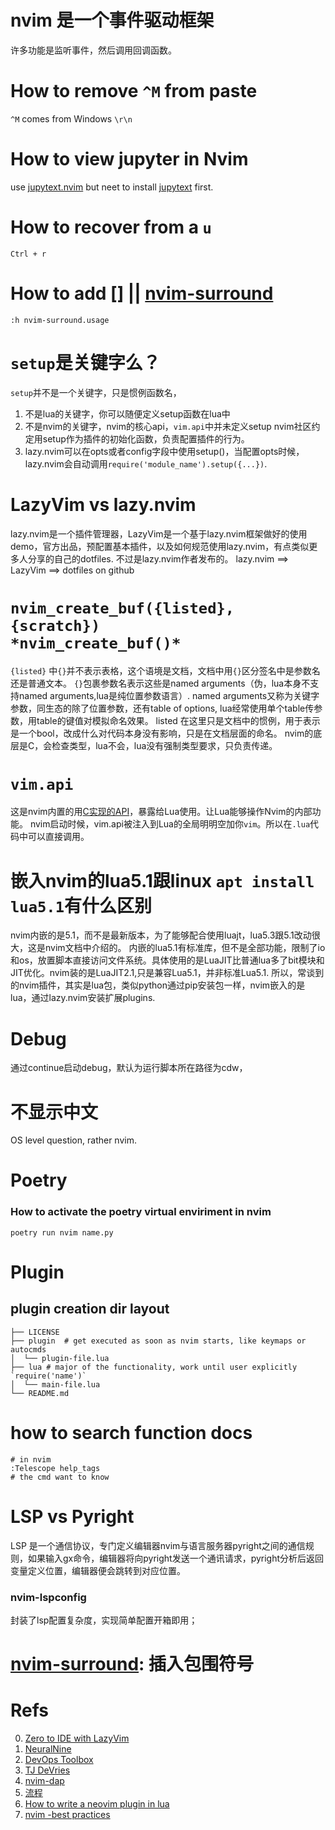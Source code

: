 # nvim 是一个事件驱动框架

许多功能是监听事件，然后调用回调函数。
# How to remove `^M` from paste
`^M` comes from Windows `\r\n`
# How to view jupyter in Nvim
use [jupytext.nvim](https://github.com/goerz/jupytext.nvim) but neet to install [jupytext](https://jupytext.readthedocs.io/en/latest/) first.
# How to recover from a `u`
```shell
Ctrl + r
```
# How to add [] || [ nvim-surround ](https://github.com/kylechui/nvim-surround)
```shell
:h nvim-surround.usage
```


# `setup`是关键字么？

`setup`并不是一个关键字，只是惯例函数名，

1. 不是lua的关键字，你可以随便定义setup函数在lua中
2. 不是nvim的关键字，nvim的核心api，`vim.api`中并未定义setup
   nvim社区约定用setup作为插件的初始化函数，负责配置插件的行为。
3. lazy.nvim可以在opts或者config字段中使用setup()，当配置opts时候，lazy.nvim会自动调用`require('module_name').setup({...})`.

# LazyVim vs lazy.nvim

lazy.nvim是一个插件管理器，LazyVim是一个基于lazy.nvim框架做好的使用demo，官方出品，预配置基本插件，以及如何规范使用lazy.nvim，有点类似更多人分享的自己的dotfiles. 不过是lazy.nvim作者发布的。
lazy.nvim ==> LazyVim ==> dotfiles on github

# `nvim_create_buf({listed}, {scratch})                       *nvim_create_buf()*`

`{listed}` 中`{}`并不表示表格，这个语境是文档，文档中用`{}`区分签名中是参数名还是普通文本。
`{}`包裹参数名表示这些是named arguments（伪，lua本身不支持named arguments,lua是纯位置参数语言）.
named arguments又称为关键字参数，同生态的除了位置参数，还有table of options, lua经常使用单个table传参数，用table的键值对模拟命名效果。
listed 在这里只是文档中的惯例，用于表示是一个bool，改成什么对代码本身没有影响，只是在文档层面的命名。
nvim的底层是C，会检查类型，lua不会，lua没有强制类型要求，只负责传递。

# `vim.api`

这是nvim内置的用[C实现的API](https://github.com/neovim/neovim/tree/master/src/nvim/api)，暴露给Lua使用。让Lua能够操作Nvim的内部功能。
nvim启动时候，vim.api被注入到Lua的全局明明空加你`vim`。所以在`.lua`代码中可以直接调用。

# 嵌入nvim的lua5.1跟linux `apt install lua5.1`有什么区别

nvim内嵌的是5.1，而不是最新版本，为了能够配合使用luajt，lua5.3跟5.1改动很大，这是nvim文档中介绍的。
内嵌的lua5.1有标准库，但不是全部功能，限制了io和os，放置脚本直接访问文件系统。具体使用的是LuaJIT比普通lua多了bit模块和JIT优化。nvim装的是LuaJIT2.1,只是兼容Lua5.1，并非标准Lua5.1.
所以，常谈到的nvim插件，其实是lua包，类似python通过pip安装包一样，nvim嵌入的是lua，通过lazy.nvim安装扩展plugins.

# Debug

通过continue启动debug，默认为运行脚本所在路径为cdw，

# 不显示中文

OS level question, rather nvim.

# Poetry

### How to activate the poetry virtual enviriment in nvim

```shell
poetry run nvim name.py
```

# Plugin

## plugin creation dir layout

```shell
├── LICENSE
├── plugin  # get executed as soon as nvim starts, like keymaps or autocmds
│  └── plugin-file.lua
├── lua # major of the functionality, work until user explicitly `require('name')`
│  └── main-file.lua
└── README.md
```


# how to search function docs
```shell
# in nvim
:Telescope help_tags
# the cmd want to know
```
# LSP vs Pyright
LSP 是一个通信协议，专门定义编辑器nvim与语言服务器pyright之间的通信规则，如果输入gx命令，编辑器将向pyright发送一个通讯请求，pyright分析后返回变量定义位置，编辑器便会跳转到对应位置。
### nvim-lspconfig
封装了lsp配置复杂度，实现简单配置开箱即用；

# [nvim-surround](https://github.com/kylechui/nvim-surround): 插入包围符号
# Refs
0. [Zero to IDE with LazyVim](https://www.youtube.com/watch?v=N93cTbtLCIM)
1. [NeuralNine](https://www.youtube.com/watch?v=tfC1i32eW3A)
2. [DevOps Toolbox](https://www.youtube.com/watch?v=RziPWdTzSV8)
3. [TJ DeVries](https://www.youtube.com/watch?v=lyNfnI-B640)
4. [nvim-dap](https://github.com/mfussenegger/nvim-dap)
5. [流程](https://www.youtube.com/watch?v=lEMZnrC-ST4)
6. [How to write a neovim plugin in lua](https://miguelcrespo.co/posts/how-to-write-a-neovim-plugin-in-lua)
7. [nvim -best practices](https://github.com/nvim-neorocks/nvim-best-practices)
